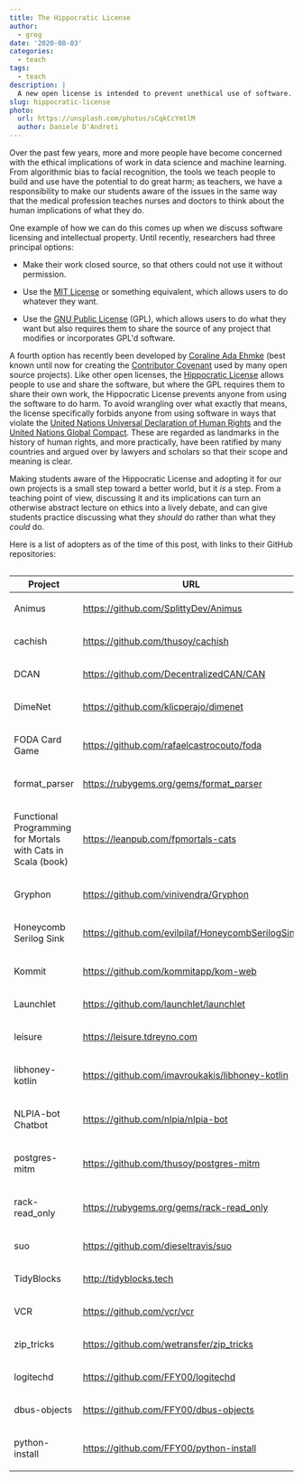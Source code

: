 ```yaml
---
title: The Hippocratic License
author:
  - greg
date: '2020-08-03'
categories:
  - teach
tags:
  - teach
description: |
  A new open license is intended to prevent unethical use of software.
slug: hippocratic-license
photo:
  url: https://unsplash.com/photos/sCqkCcYmtlM
  author: Daniele D'Andreti
---
```


Over the past few years,
more and more people have become concerned with
the ethical implications of work in data science and machine learning.
From algorithmic bias to facial recognition,
the tools we teach people to build and use have the potential to do great harm;
as teachers,
we have a responsibility to make our students aware of the issues
in the same way that the medical profession teaches nurses and doctors
to think about the human implications of what they do.

One example of how we can do this comes up when we discuss software licensing and intellectual property.
Until recently,
researchers had three principal options:

-   Make their work closed source, so that others could not use it without permission.

-   Use the [MIT License](https://opensource.org/licenses/MIT) or something equivalent,
    which allows users to do whatever they want.

-   Use the [GNU Public License](https://www.gnu.org/licenses/gpl-3.0.en.html) (GPL),
    which allows users to do what they want
    but also requires them to share the source of any project
    that modifies or incorporates GPL'd software.

A fourth option has recently been developed
by [Coraline Ada Ehmke](https://where.coraline.codes/)
(best known until now for creating the [Contributor Covenant](https://www.contributor-covenant.org/)
used by many open source projects).
Like other open licenses,
the [Hippocratic License](https://firstdonoharm.dev/) allows people to use and share the software,
but where the GPL requires them to share their own work,
the Hippocratic License prevents anyone from using the software to do harm.
To avoid wrangling over what exactly that means,
the license specifically forbids anyone from using software in ways that violate
the [United Nations Universal Declaration of Human Rights](https://www.un.org/en/universal-declaration-human-rights/)
and the [United Nations Global Compact](https://www.unglobalcompact.org/).
These are regarded as landmarks in the history of human rights,
and more practically,
have been ratified by many countries
and argued over by lawyers and scholars
so that their scope and meaning is clear.

Making students aware of the Hippocratic License
and adopting it for our own projects
is a small step toward a better world,
but it *is* a step.
From a teaching point of view,
discussing it and its implications can turn an otherwise abstract lecture on ethics
into a lively debate,
and can give students practice discussing what they *should* do
rather than what they *could* do.

Here is a list of adopters as of the time of this post, with links to their GitHub repositories:
<!--html_preserve--><style>html {
  font-family: -apple-system, BlinkMacSystemFont, 'Segoe UI', Roboto, Oxygen, Ubuntu, Cantarell, 'Helvetica Neue', 'Fira Sans', 'Droid Sans', Arial, sans-serif;
}

#pgtyqnliih .gt_table {
  display: table;
  border-collapse: collapse;
  max-width: 100%;
  margin-left: auto;
  margin-right: auto;
  color: #333333;
  font-size: 16px;
  font-weight: normal;
  font-style: normal;
  background-color: #FFFFFF;
  width: auto;
  border-top-style: solid;
  border-top-width: 2px;
  border-top-color: #A8A8A8;
  border-right-style: none;
  border-right-width: 2px;
  border-right-color: #D3D3D3;
  border-bottom-style: solid;
  border-bottom-width: 2px;
  border-bottom-color: #A8A8A8;
  border-left-style: none;
  border-left-width: 2px;
  border-left-color: #D3D3D3;
}

#pgtyqnliih .gt_heading {
  background-color: #FFFFFF;
  text-align: center;
  border-bottom-color: #FFFFFF;
  border-left-style: none;
  border-left-width: 1px;
  border-left-color: #D3D3D3;
  border-right-style: none;
  border-right-width: 1px;
  border-right-color: #D3D3D3;
}

#pgtyqnliih .gt_title {
  color: #333333;
  font-size: 125%;
  font-weight: initial;
  padding-top: 4px;
  padding-bottom: 4px;
  border-bottom-color: #FFFFFF;
  border-bottom-width: 0;
}

#pgtyqnliih .gt_subtitle {
  color: #333333;
  font-size: 85%;
  font-weight: initial;
  padding-top: 0;
  padding-bottom: 4px;
  border-top-color: #FFFFFF;
  border-top-width: 0;
}

#pgtyqnliih .gt_bottom_border {
  border-bottom-style: solid;
  border-bottom-width: 2px;
  border-bottom-color: #D3D3D3;
}

#pgtyqnliih .gt_col_headings {
  border-top-style: solid;
  border-top-width: 2px;
  border-top-color: #D3D3D3;
  border-bottom-style: solid;
  border-bottom-width: 2px;
  border-bottom-color: #D3D3D3;
  border-left-style: none;
  border-left-width: 1px;
  border-left-color: #D3D3D3;
  border-right-style: none;
  border-right-width: 1px;
  border-right-color: #D3D3D3;
}

#pgtyqnliih .gt_col_heading {
  color: #333333;
  background-color: #FFFFFF;
  font-size: 100%;
  font-weight: normal;
  text-transform: inherit;
  border-left-style: none;
  border-left-width: 1px;
  border-left-color: #D3D3D3;
  border-right-style: none;
  border-right-width: 1px;
  border-right-color: #D3D3D3;
  vertical-align: bottom;
  padding-top: 5px;
  padding-bottom: 6px;
  padding-left: 5px;
  padding-right: 5px;
  overflow-x: hidden;
}

#pgtyqnliih .gt_column_spanner_outer {
  color: #333333;
  background-color: #FFFFFF;
  font-size: 100%;
  font-weight: normal;
  text-transform: inherit;
  padding-top: 0;
  padding-bottom: 0;
  padding-left: 4px;
  padding-right: 4px;
}

#pgtyqnliih .gt_column_spanner_outer:first-child {
  padding-left: 0;
}

#pgtyqnliih .gt_column_spanner_outer:last-child {
  padding-right: 0;
}

#pgtyqnliih .gt_column_spanner {
  border-bottom-style: solid;
  border-bottom-width: 2px;
  border-bottom-color: #D3D3D3;
  vertical-align: bottom;
  padding-top: 5px;
  padding-bottom: 6px;
  overflow-x: hidden;
  display: inline-block;
  width: 100%;
}

#pgtyqnliih .gt_group_heading {
  padding: 8px;
  color: #333333;
  background-color: #FFFFFF;
  font-size: 100%;
  font-weight: initial;
  text-transform: inherit;
  border-top-style: solid;
  border-top-width: 2px;
  border-top-color: #D3D3D3;
  border-bottom-style: solid;
  border-bottom-width: 2px;
  border-bottom-color: #D3D3D3;
  border-left-style: none;
  border-left-width: 1px;
  border-left-color: #D3D3D3;
  border-right-style: none;
  border-right-width: 1px;
  border-right-color: #D3D3D3;
  vertical-align: middle;
}

#pgtyqnliih .gt_empty_group_heading {
  padding: 0.5px;
  color: #333333;
  background-color: #FFFFFF;
  font-size: 100%;
  font-weight: initial;
  border-top-style: solid;
  border-top-width: 2px;
  border-top-color: #D3D3D3;
  border-bottom-style: solid;
  border-bottom-width: 2px;
  border-bottom-color: #D3D3D3;
  vertical-align: middle;
}

#pgtyqnliih .gt_from_md > :first-child {
  margin-top: 0;
}

#pgtyqnliih .gt_from_md > :last-child {
  margin-bottom: 0;
}

#pgtyqnliih .gt_from_md p {
  line-height: 1em;
  margin-bottom: 0em;
  margin-top: 0em;
}

#pgtyqnliih .gt_row {
  padding-top: 8px;
  padding-bottom: 8px;
  padding-left: 5px;
  padding-right: 5px;
  margin: 10px;
  border-top-style: solid;
  border-top-width: 1px;
  border-top-color: #D3D3D3;
  border-left-style: none;
  border-left-width: 1px;
  border-left-color: #D3D3D3;
  border-right-style: none;
  border-right-width: 1px;
  border-right-color: #D3D3D3;
  vertical-align: middle;
  overflow-x: hidden;
}

#pgtyqnliih .gt_stub {
  color: #333333;
  background-color: #FFFFFF;
  font-size: 100%;
  font-weight: initial;
  text-transform: inherit;
  border-right-style: solid;
  border-right-width: 2px;
  border-right-color: #D3D3D3;
  padding-left: 12px;
}

#pgtyqnliih .gt_summary_row {
  color: #333333;
  background-color: #FFFFFF;
  text-transform: inherit;
  padding-top: 8px;
  padding-bottom: 8px;
  padding-left: 5px;
  padding-right: 5px;
}

#pgtyqnliih .gt_first_summary_row {
  padding-top: 8px;
  padding-bottom: 8px;
  padding-left: 5px;
  padding-right: 5px;
  border-top-style: solid;
  border-top-width: 2px;
  border-top-color: #D3D3D3;
}

#pgtyqnliih .gt_grand_summary_row {
  color: #333333;
  background-color: #FFFFFF;
  text-transform: inherit;
  padding-top: 8px;
  padding-bottom: 8px;
  padding-left: 5px;
  padding-right: 5px;
}

#pgtyqnliih .gt_first_grand_summary_row {
  padding-top: 8px;
  padding-bottom: 8px;
  padding-left: 5px;
  padding-right: 5px;
  border-top-style: double;
  border-top-width: 6px;
  border-top-color: #D3D3D3;
}

#pgtyqnliih .gt_striped {
  background-color: rgba(128, 128, 128, 0.05);
}

#pgtyqnliih .gt_table_body {
  border-top-style: solid;
  border-top-width: 2px;
  border-top-color: #D3D3D3;
  border-bottom-style: solid;
  border-bottom-width: 2px;
  border-bottom-color: #D3D3D3;
}

#pgtyqnliih .gt_footnotes {
  color: #333333;
  background-color: #FFFFFF;
  border-bottom-style: none;
  border-bottom-width: 2px;
  border-bottom-color: #D3D3D3;
  border-left-style: none;
  border-left-width: 2px;
  border-left-color: #D3D3D3;
  border-right-style: none;
  border-right-width: 2px;
  border-right-color: #D3D3D3;
}

#pgtyqnliih .gt_footnote {
  margin: 0px;
  font-size: 90%;
  padding: 4px;
}

#pgtyqnliih .gt_sourcenotes {
  color: #333333;
  background-color: #FFFFFF;
  border-bottom-style: none;
  border-bottom-width: 2px;
  border-bottom-color: #D3D3D3;
  border-left-style: none;
  border-left-width: 2px;
  border-left-color: #D3D3D3;
  border-right-style: none;
  border-right-width: 2px;
  border-right-color: #D3D3D3;
}

#pgtyqnliih .gt_sourcenote {
  font-size: 90%;
  padding: 4px;
}

#pgtyqnliih .gt_left {
  text-align: left;
}

#pgtyqnliih .gt_center {
  text-align: center;
}

#pgtyqnliih .gt_right {
  text-align: right;
  font-variant-numeric: tabular-nums;
}

#pgtyqnliih .gt_font_normal {
  font-weight: normal;
}

#pgtyqnliih .gt_font_bold {
  font-weight: bold;
}

#pgtyqnliih .gt_font_italic {
  font-style: italic;
}

#pgtyqnliih .gt_super {
  font-size: 65%;
}

#pgtyqnliih .gt_footnote_marks {
  font-style: italic;
  font-size: 65%;
}
</style>
<div id="pgtyqnliih" style="overflow-x:auto;overflow-y:auto;width:auto;height:auto;"><table class="gt_table">
  
  <thead class="gt_col_headings">
    <tr>
      <th class="gt_col_heading gt_columns_bottom_border gt_left" rowspan="1" colspan="1">Project</th>
      <th class="gt_col_heading gt_columns_bottom_border gt_center" rowspan="1" colspan="1">URL</th>
    </tr>
  </thead>
  <tbody class="gt_table_body">
    <tr>
      <td class="gt_row gt_left"><div class='gt_from_md'><p>Animus</p>
</div></td>
      <td class="gt_row gt_center"><div class='gt_from_md'><p><a href="https://github.com/SplittyDev/Animus">https://github.com/SplittyDev/Animus</a></p>
</div></td>
    </tr>
    <tr>
      <td class="gt_row gt_left"><div class='gt_from_md'><p>cachish</p>
</div></td>
      <td class="gt_row gt_center"><div class='gt_from_md'><p><a href="https://github.com/thusoy/cachish">https://github.com/thusoy/cachish</a></p>
</div></td>
    </tr>
    <tr>
      <td class="gt_row gt_left"><div class='gt_from_md'><p>DCAN</p>
</div></td>
      <td class="gt_row gt_center"><div class='gt_from_md'><p><a href="https://github.com/DecentralizedCAN/CAN">https://github.com/DecentralizedCAN/CAN</a></p>
</div></td>
    </tr>
    <tr>
      <td class="gt_row gt_left"><div class='gt_from_md'><p>DimeNet</p>
</div></td>
      <td class="gt_row gt_center"><div class='gt_from_md'><p><a href="https://github.com/klicperajo/dimenet">https://github.com/klicperajo/dimenet</a></p>
</div></td>
    </tr>
    <tr>
      <td class="gt_row gt_left"><div class='gt_from_md'><p>FODA Card Game</p>
</div></td>
      <td class="gt_row gt_center"><div class='gt_from_md'><p><a href="https://github.com/rafaelcastrocouto/foda">https://github.com/rafaelcastrocouto/foda</a></p>
</div></td>
    </tr>
    <tr>
      <td class="gt_row gt_left"><div class='gt_from_md'><p>format_parser</p>
</div></td>
      <td class="gt_row gt_center"><div class='gt_from_md'><p><a href="https://rubygems.org/gems/format_parser">https://rubygems.org/gems/format_parser</a></p>
</div></td>
    </tr>
    <tr>
      <td class="gt_row gt_left"><div class='gt_from_md'><p>Functional Programming for Mortals with Cats in Scala (book)</p>
</div></td>
      <td class="gt_row gt_center"><div class='gt_from_md'><p><a href="https://leanpub.com/fpmortals-cats">https://leanpub.com/fpmortals-cats</a></p>
</div></td>
    </tr>
    <tr>
      <td class="gt_row gt_left"><div class='gt_from_md'><p>Gryphon</p>
</div></td>
      <td class="gt_row gt_center"><div class='gt_from_md'><p><a href="https://github.com/vinivendra/Gryphon">https://github.com/vinivendra/Gryphon</a></p>
</div></td>
    </tr>
    <tr>
      <td class="gt_row gt_left"><div class='gt_from_md'><p>Honeycomb Serilog Sink</p>
</div></td>
      <td class="gt_row gt_center"><div class='gt_from_md'><p><a href="https://github.com/evilpilaf/HoneycombSerilogSink">https://github.com/evilpilaf/HoneycombSerilogSink</a></p>
</div></td>
    </tr>
    <tr>
      <td class="gt_row gt_left"><div class='gt_from_md'><p>Kommit</p>
</div></td>
      <td class="gt_row gt_center"><div class='gt_from_md'><p><a href="https://github.com/kommitapp/kom-web">https://github.com/kommitapp/kom-web</a></p>
</div></td>
    </tr>
    <tr>
      <td class="gt_row gt_left"><div class='gt_from_md'><p>Launchlet</p>
</div></td>
      <td class="gt_row gt_center"><div class='gt_from_md'><p><a href="https://github.com/launchlet/launchlet">https://github.com/launchlet/launchlet</a></p>
</div></td>
    </tr>
    <tr>
      <td class="gt_row gt_left"><div class='gt_from_md'><p>leisure</p>
</div></td>
      <td class="gt_row gt_center"><div class='gt_from_md'><p><a href="https://leisure.tdreyno.com">https://leisure.tdreyno.com</a></p>
</div></td>
    </tr>
    <tr>
      <td class="gt_row gt_left"><div class='gt_from_md'><p>libhoney-kotlin</p>
</div></td>
      <td class="gt_row gt_center"><div class='gt_from_md'><p><a href="https://github.com/imavroukakis/libhoney-kotlin">https://github.com/imavroukakis/libhoney-kotlin</a></p>
</div></td>
    </tr>
    <tr>
      <td class="gt_row gt_left"><div class='gt_from_md'><p>NLPIA-bot Chatbot</p>
</div></td>
      <td class="gt_row gt_center"><div class='gt_from_md'><p><a href="https://github.com/nlpia/nlpia-bot">https://github.com/nlpia/nlpia-bot</a></p>
</div></td>
    </tr>
    <tr>
      <td class="gt_row gt_left"><div class='gt_from_md'><p>postgres-mitm</p>
</div></td>
      <td class="gt_row gt_center"><div class='gt_from_md'><p><a href="https://github.com/thusoy/postgres-mitm">https://github.com/thusoy/postgres-mitm</a></p>
</div></td>
    </tr>
    <tr>
      <td class="gt_row gt_left"><div class='gt_from_md'><p>rack-read_only</p>
</div></td>
      <td class="gt_row gt_center"><div class='gt_from_md'><p><a href="https://rubygems.org/gems/rack-read_only">https://rubygems.org/gems/rack-read_only</a></p>
</div></td>
    </tr>
    <tr>
      <td class="gt_row gt_left"><div class='gt_from_md'><p>suo</p>
</div></td>
      <td class="gt_row gt_center"><div class='gt_from_md'><p><a href="https://github.com/dieseltravis/suo">https://github.com/dieseltravis/suo</a></p>
</div></td>
    </tr>
    <tr>
      <td class="gt_row gt_left"><div class='gt_from_md'><p>TidyBlocks</p>
</div></td>
      <td class="gt_row gt_center"><div class='gt_from_md'><p><a href="http://tidyblocks.tech">http://tidyblocks.tech</a></p>
</div></td>
    </tr>
    <tr>
      <td class="gt_row gt_left"><div class='gt_from_md'><p>VCR</p>
</div></td>
      <td class="gt_row gt_center"><div class='gt_from_md'><p><a href="https://github.com/vcr/vcr">https://github.com/vcr/vcr</a></p>
</div></td>
    </tr>
    <tr>
      <td class="gt_row gt_left"><div class='gt_from_md'><p>zip_tricks</p>
</div></td>
      <td class="gt_row gt_center"><div class='gt_from_md'><p><a href="https://github.com/wetransfer/zip_tricks">https://github.com/wetransfer/zip_tricks</a></p>
</div></td>
    </tr>
    <tr>
      <td class="gt_row gt_left"><div class='gt_from_md'><p>logitechd</p>
</div></td>
      <td class="gt_row gt_center"><div class='gt_from_md'><p><a href="https://github.com/FFY00/logitechd">https://github.com/FFY00/logitechd</a></p>
</div></td>
    </tr>
    <tr>
      <td class="gt_row gt_left"><div class='gt_from_md'><p>dbus-objects</p>
</div></td>
      <td class="gt_row gt_center"><div class='gt_from_md'><p><a href="https://github.com/FFY00/dbus-objects">https://github.com/FFY00/dbus-objects</a></p>
</div></td>
    </tr>
    <tr>
      <td class="gt_row gt_left"><div class='gt_from_md'><p>python-install</p>
</div></td>
      <td class="gt_row gt_center"><div class='gt_from_md'><p><a href="https://github.com/FFY00/python-install">https://github.com/FFY00/python-install</a></p>
</div></td>
    </tr>
  </tbody>
  
  
</table></div><!--/html_preserve-->

